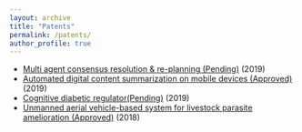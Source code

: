 ```yaml
---
layout: archive
title: "Patents"
permalink: /patents/
author_profile: true
---
```


* [Multi agent consensus resolution & re-planning (Pending)](https://patents.google.com/patent/US20190103192A1/en) (2019)
* [Automated digital content summarization on mobile devices (Approved)](https://patents.google.com/patent/US20190057071A1/en?inventor=simone+fobi&oq=simone+fobi) (2019)
* [Cognitive diabetic regulator(Pending)](https://patents.google.com/patent/US20190006040A1/en?inventor=simone+fobi&oq=simone+fobi) (2019)
* [Unmanned aerial vehicle-based system for livestock parasite amelioration (Approved)](https://patents.google.com/patent/US9943387B2/en) (2018)
